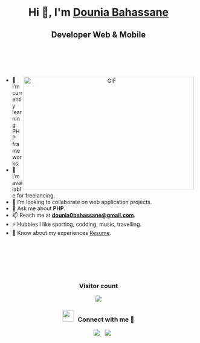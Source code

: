<h1 align="center">Hi 👋, I'm <a href="https://github.com/DOUNIABA" target="blank">
Dounia Bahassane</a></h1>
<h2 align="center">Developer Web & Mobile</h3>

<br/><br/><br/><br/>

<a target="_blank" align="center">
  <img align="right" top="500" height="300" width="450" alt="GIF" src="https://media.giphy.com/media/SWoSkN6DxTszqIKEqv/giphy.gif">
</a>

+ 🌱 I’m currently learning PHP frameworks.
+ 🤝 I’m available for freelancing.
+ 👯 I’m looking to collaborate on web application projects.
+ 💬 Ask me about **PHP**.
+ 📫 Reach me at **dounia0bahassane@gmail.com**.
+ ⚡ Hubbies I like sporting, codding, music, travelling.
+ 📄 Know about my experiences <a href="https://github.com/DOUNIABA" target="blank">Resume</a>.

<br/><br/><br/><br/><br/>

<div align="center">
<h3>Visitor count</h3>
<img src="https://profile-counter.glitch.me/DOUNIABA/count.svg" />
<h3 align="center">
	<img src="https://media.giphy.com/media/iY8CRBdQXODJSCERIr/giphy.gif" width="30" height="30" style="margin-right: 10px;">Connect with me 🤝 
</h3>
	
<div align="center"  class="icons-social" style="margin-left: 10px;">
	<a style="margin-left: 10px;"  target="_blank" href="https://www.linkedin.com/in/dounia-bahassane-471278232/">
		<img src="https://img.icons8.com/doodle/40/000000/linkedin--v2.png">
	 </a>
        <a style="margin-left: 10px;" target="_blank" href="https://github.com/DOUNIABA">
		<img src="https://img.icons8.com/doodle/40/000000/github--v1.png">
	 </a>
</div>
</div>
